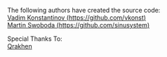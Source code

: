 The following authors have created the source code:  
  [Vadim Konstantinov (https://github.com/vkonst)](//github.com/vkonst)  
  [Martin Swoboda (https://github.com/sinusystem)](//github.com/sinusystem)

Special Thanks To:  
  [Qrakhen](https://github.com/orgs/innou-io/people/qrakhen)
